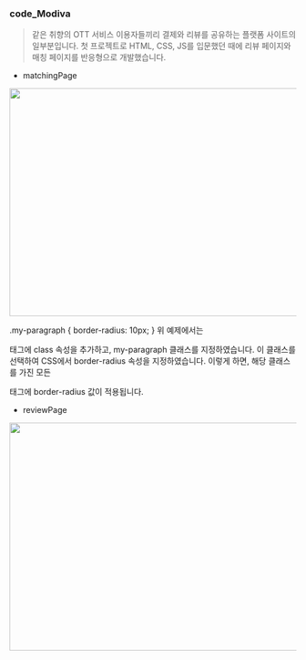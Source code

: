 ### code_Modiva

> 같은 취향의 OTT 서비스 이용자들끼리 결제와 리뷰를 공유하는 플랫폼 사이트의 일부분입니다.
> 첫 프로젝트로 HTML, CSS, JS를 입문했던 때에 리뷰 페이지와 매칭 페이지를 반응형으로 개발했습니다.

- matchingPage
<p align="center"><img src="https://user-images.githubusercontent.com/85089341/222609498-52775b4a-f8cd-4956-924d-02e39e69041f.png" width="800" height="400"></p>
  .my-paragraph {
  border-radius: 10px;
}
위 예제에서는 <p> 태그에 class 속성을 추가하고, my-paragraph 클래스를 지정하였습니다. 이 클래스를 선택하여 CSS에서 border-radius 속성을 지정하였습니다. 이렇게 하면, 해당 클래스를 가진 모든 <p> 태그에 border-radius 값이 적용됩니다.






- reviewPage
<p align="center"><img src="https://user-images.githubusercontent.com/85089341/222611585-c847684e-cd22-479a-9e80-dc29e57777ae.png" width="800" height="400"></p>
